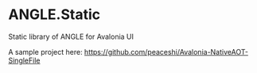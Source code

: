 # ANGLE.Static

Static library of ANGLE for Avalonia UI

A sample project here: <https://github.com/peaceshi/Avalonia-NativeAOT-SingleFile>
